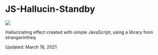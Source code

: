 # JS-Hallucin-Standby

<img src="standby.gif">
<p>Hallucinating effect created with simple JavaScript, using a library from strangerintheq</p>
<p>Updated: March 18, 2021 </p>
